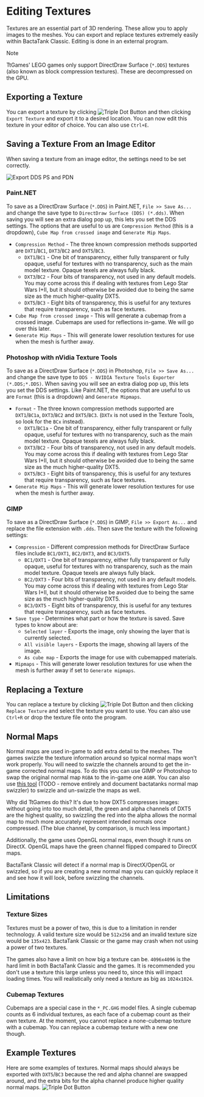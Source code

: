 # Editing Textures
Textures are an essential part of 3D rendering. These allow you to apply images to the meshes. You can export and replace textures extremely easily within BactaTank Classic. Editing is done in an external program.

> [!NOTE]
> TtGames' LEGO games only support DirectDraw Surface (`*.DDS`) textures (also known as block compression textures). These are decompressed on the GPU.

## Exporting a Texture
You can export a texture by clicking ![Triple Dot Button](https://i.imgur.com/xhwAmwR.png) and then clicking `Export Texture` and export it to a desired location. You can now edit this texture in your editor of choice. You can also use `Ctrl+E`.

## Saving a Texture From an Image Editor
When saving a texture from an image editor, the settings need to be set correctly.

![Export DDS PS and PDN](https://i.imgur.com/ZOEffIj.png)<br>

### Paint.NET
To save as a DirectDraw Surface (`*.DDS`) in Paint.NET, `File >> Save As...` and change the save type to `DirectDraw Surface (DDS) (*.dds)`. When saving you will see an extra dialog pop up, this lets you set the DDS settings. The options that are useful to us are `Compression Method` (this is a dropdown), `Cube Map from crossed image` and `Generate Mip Maps`.

- `Compression Method` - The three known compression methods supported are `DXT1`/`BC1`, `DXT3`/`BC2` and `DXT5`/`BC3`.
  - `DXT1`/`BC1` - One bit of transparency, either fully transparent or fully opaque, useful for textures with no transparency, such as the main model texture. Opaque texels are always fully black.
  - `DXT3`/`BC2` - Four bits of transparency, not used in any default models. You may come across this if dealing with textures from Lego Star Wars I+II, but it should otherwise be avoided due to being the same size as the much higher-quality DXT5.
  - `DXT5`/`BC3` - Eight bits of transparency, this is useful for any textures that require transparency, such as face textures.
- `Cube Map from crossed image` - This will generate a cubemap from a crossed image. Cubemaps are used for reflections in-game. We will go over this later.
- `Generate Mip Maps` - This will generate lower resolution textures for use when the mesh is further away.

### Photoshop with nVidia Texture Tools
To save as a DirectDraw Surface (`*.DDS`) in Photoshop, `File >> Save As...` and change the save type to `DDS - NVIDIA Texture Tools Exporter (*.DDS;*.DDS)`. When saving you will see an extra dialog pop up, this lets you set the DDS settings. Like Paint.NET, the options that are useful to us are `Format` (this is a dropdown) and `Generate Mipmaps`.

- `Format` - The three known compression methods supported are `DXT1`/`BC1a`, `DXT3`/`BC2` and `DXT5`/`BC3`. (`DXTx` is not used in the Texture Tools, so look for the `BCx` instead).
  - `DXT1`/`BC1a` - One bit of transparency, either fully transparent or fully opaque, useful for textures with no transparency, such as the main model texture. Opaque texels are always fully black.
  - `DXT3`/`BC2` - Four bits of transparency, not used in any default models. You may come across this if dealing with textures from Lego Star Wars I+II, but it should otherwise be avoided due to being the same size as the much higher-quality DXT5.
  - `DXT5`/`BC3` - Eight bits of transparency, this is useful for any textures that require transparency, such as face textures.
- `Generate Mip Maps` - This will generate lower resolution textures for use when the mesh is further away.

### GIMP
To save as a DirectDraw Surface (`*.DDS`) in GIMP, `File >> Export As...` and replace the file extension with `.dds`. Then save the texture with the following settings:
- `Compression` - Different compression methods for DirectDraw Surface files include `BC1/DXT1`, `BC2/DXT3`, and `BC3/DXT5`.
  - `BC1/DXT1` - One bit of transparency, either fully transparent or fully opaque, useful for textures with no transparency, such as the main model texture. Opaque texels are always fully black.
  - `BC2/DXT3` - Four bits of transparency, not used in any default models. You may come across this if dealing with textures from Lego Star Wars I+II, but it should otherwise be avoided due to being the same size as the much higher-quality DXT5.
  - `BC3/DXT5` - Eight bits of transparency, this is useful for any textures that require transparency, such as face textures.
- `Save type` - Determines what part or how the texture is saved. Save types to know about are:
  - `Selected layer` - Exports the image, only showing the layer that is currently selected.
  - `All visible layers` - Exports the image, showing all layers of the image.
  - `As cube map` - Exports the image for use with cubemapped materials.
- `Mipmaps` - This will generate lower resolution textures for use when the mesh is further away if set to `Generate mipmaps`.

## Replacing a Texture
You can replace a texture by clicking ![Triple Dot Button](https://i.imgur.com/xhwAmwR.png) and then clicking `Replace Texture` and select the texture you want to use. You can also use `Ctrl+R` or drop the texture file onto the program.

## Normal Maps
Normal maps are used in-game to add extra detail to the meshes. The games swizzle the texture information around so typical normal maps won't work properly. You will need to swizzle the channels around to get the in-game corrected normal maps. To do this you can use GIMP or Photoshop to swap the original normal map `RGBA` to the in-game one `AGBR`. You can also use [this tool](https://cdn.discordapp.com/attachments/540477596123660288/1333300302442532986/GLtoTCSNM.zip?ex=67fe906b&is=67fd3eeb&hm=f313c02e5b3ac8f22cad908042f947fc807e38ad11b608388c5028c7b1a85457&) (TODO - remove entirely and document bactatanks normal map swizzler) to swizzle and un-swizzle the maps as well. 

Why did TtGames do this? It's due to how DXT5 compresses images: without going into too much detail, the green and alpha channels of DXT5 are the highest quality, so swizzling the red into the alpha allows the normal map to much more accurately represent intended normals once compressed. (The blue channel, by comparison, is much less important.)

Additionally, the game uses OpenGL normal maps, even though it runs on DirectX. OpenGL maps have the green channel flipped compared to DirectX maps.

BactaTank Classic will detect if a normal map is DirectX/OpenGL or swizzled, so if you are creating a new normal map you can quickly replace it and see how it will look, before swizzling the channels.

## Limitations
### Texture Sizes
Textures must be a power of two, this is due to a limitation in render technology. A valid texture size would be `512x256` and an invalid texture size would be `135x423`. BactaTank Classic or the game may crash when not using a power of two textures.

The games also have a limit on how big a texture can be. `4096x4096` is the hard limit in both BactaTank Classic and the games. It is recommended you don't use a texture this large unless you need to, since this will impact loading times. You will realistically only need a texture as big as `1024x1024`.

### Cubemap Textures
Cubemaps are a special case in the `*_PC.GHG` model files. A single cubemap counts as 6 individual textures, as each face of a cubemap count as their own texture. At the moment, you cannot replace a none-cubemap texture with a cubemap. You can replace a cubemap texture with a new one though.

## Example Textures
Here are some examples of textures. Normal maps should always be exported with `DXT5`/`BC3` because the red and alpha channel are swapped around, and the extra bits for the alpha channel produce higher quality normal maps.
![Triple Dot Button](https://i.imgur.com/cBbqqsj.png)<br>
